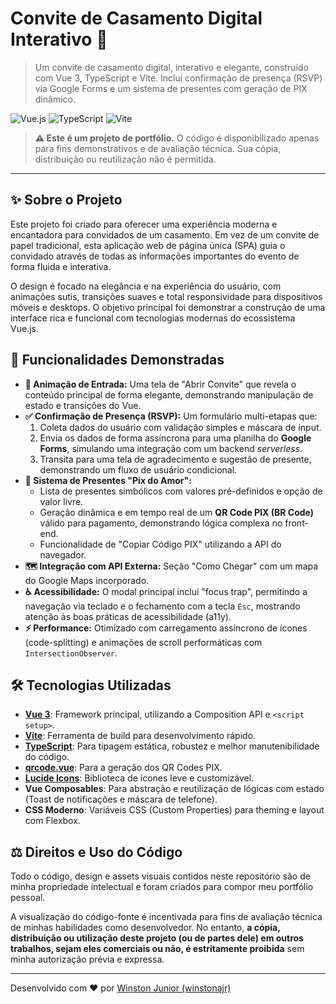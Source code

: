 # Convite de Casamento Digital Interativo 💍

> Um convite de casamento digital, interativo e elegante, construído com Vue 3, TypeScript e Vite. Inclui confirmação de presença (RSVP) via Google Forms e um sistema de presentes com geração de PIX dinâmico.

![Vue.js](https://img.shields.io/badge/Vue.js-3-4FC08D?style=for-the-badge&logo=vue.js)
![TypeScript](https://img.shields.io/badge/TypeScript-blue?style=for-the-badge&logo=typescript)
![Vite](https://img.shields.io/badge/Vite-646CFF?style=for-the-badge&logo=vite)

> **⚠️ Este é um projeto de portfólio.** O código é disponibilizado apenas para fins demonstrativos e de avaliação técnica. Sua cópia, distribuição ou reutilização não é permitida.

---

## ✨ Sobre o Projeto

Este projeto foi criado para oferecer uma experiência moderna e encantadora para convidados de um casamento. Em vez de um convite de papel tradicional, esta aplicação web de página única (SPA) guia o convidado através de todas as informações importantes do evento de forma fluida e interativa.

O design é focado na elegância e na experiência do usuário, com animações sutis, transições suaves e total responsividade para dispositivos móveis e desktops. O objetivo principal foi demonstrar a construção de uma interface rica e funcional com tecnologias modernas do ecossistema Vue.js.

## 🚀 Funcionalidades Demonstradas

- **💌 Animação de Entrada:** Uma tela de "Abrir Convite" que revela o conteúdo principal de forma elegante, demonstrando manipulação de estado e transições do Vue.
- **✅ Confirmação de Presença (RSVP):** Um formulário multi-etapas que:
  1.  Coleta dados do usuário com validação simples e máscara de input.
  2.  Envia os dados de forma assíncrona para uma planilha do **Google Forms**, simulando uma integração com um backend _serverless_.
  3.  Transita para uma tela de agradecimento e sugestão de presente, demonstrando um fluxo de usuário condicional.
- **🎁 Sistema de Presentes "Pix do Amor":**
  - Lista de presentes simbólicos com valores pré-definidos e opção de valor livre.
  - Geração dinâmica e em tempo real de um **QR Code PIX (BR Code)** válido para pagamento, demonstrando lógica complexa no front-end.
  - Funcionalidade de "Copiar Código PIX" utilizando a API do navegador.
- **🗺️ Integração com API Externa:** Seção "Como Chegar" com um mapa do Google Maps incorporado.
- **♿ Acessibilidade:** O modal principal inclui "focus trap", permitindo a navegação via teclado e o fechamento com a tecla `Esc`, mostrando atenção às boas práticas de acessibilidade (a11y).
- **⚡ Performance:** Otimizado com carregamento assíncrono de ícones (code-splitting) e animações de scroll performáticas com `IntersectionObserver`.

## 🛠️ Tecnologias Utilizadas

- **[Vue 3](https://vuejs.org/)**: Framework principal, utilizando a Composition API e `<script setup>`.
- **[Vite](https://vitejs.dev/)**: Ferramenta de build para desenvolvimento rápido.
- **[TypeScript](https://www.typescriptlang.org/)**: Para tipagem estática, robustez e melhor manutenibilidade do código.
- **[qrcode.vue](https://github.com/scopewu/qrcode.vue)**: Para a geração dos QR Codes PIX.
- **[Lucide Icons](https://lucide.dev/)**: Biblioteca de ícones leve e customizável.
- **Vue Composables**: Para abstração e reutilização de lógicas com estado (Toast de notificações e máscara de telefone).
- **CSS Moderno**: Variáveis CSS (Custom Properties) para theming e layout com Flexbox.

## ⚖️ Direitos e Uso do Código

Todo o código, design e assets visuais contidos neste repositório são de minha propriedade intelectual e foram criados para compor meu portfólio pessoal.

A visualização do código-fonte é incentivada para fins de avaliação técnica de minhas habilidades como desenvolvedor. No entanto, **a cópia, distribuição ou utilização deste projeto (ou de partes dele) em outros trabalhos, sejam eles comerciais ou não, é estritamente proibida** sem minha autorização prévia e expressa.

---

Desenvolvido com ❤️ por [Winston Junior (winstonajr)](https://github.com/winstonajr)
